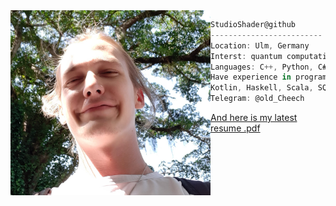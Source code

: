 <img align="left" src="Me2.jpg" width="320" /> 

```csharp
StudioShader@github
-------------------------
Location: Ulm, Germany
Interst: quantum computations, quantum information theory
Languages: C++, Python, C#, C.
Have experience in programming on Java,
Kotlin, Haskell, Scala, SQL, Lean ...
Telegram: @old_Cheech
```
[And here is my latest resume .pdf](CV_research.pdf)
